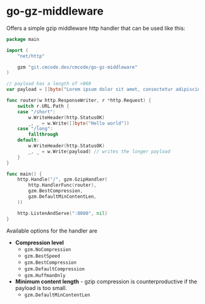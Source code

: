 # go-gz-middleware

Offers a simple gzip middleware http handler that can be used like this:

```go
package main

import (
    "net/http"

    gzm "git.cmcode.dev/cmcode/go-gz-middleware"
)

// payload has a length of >860
var payload = []byte("Lorem ipsum dolor sit amet, consectetur adipiscing elit. Sed do eiusmod tempor incididunt ut labore et dolore magna aliqua. Ut enim ad minim veniam, quis nostrud exercitation ullamco laboris nisi ut aliquip ex ea commodo consequat. Duis aute irure dolor in reprehenderit in voluptate velit esse cillum dolore eu fugiat nulla pariatur. Excepteur sint occaecat cupidatat non proident, sunt in culpa qui officia deserunt mollit anim id est laborum. Lorem ipsum dolor sit amet, consectetur adipiscing elit. Sed do eiusmod tempor incididunt ut labore et dolore magna aliqua. Ut enim ad minim veniam, quis nostrud exercitation ullamco laboris nisi ut aliquip ex ea commodo consequat. Duis aute irure dolor in reprehenderit in voluptate velit esse cillum dolore eu fugiat nulla pariatur. Excepteur sint occaecat cupidatat non proident, sunt in culpa qui officia deserunt mollit anim id est laborum.")

func router(w http.ResponseWriter, r *http.Request) {
	switch r.URL.Path {
	case "/short":
        w.WriteHeader(http.StatusOK)
		_, _ = w.Write([]byte("Hello world"))
    case "/long":
        fallthrough
	default:
		w.WriteHeader(http.StatusOK)
		_, _ = w.Write(payload) // writes the longer payload
	}
}

func main() {
    http.Handle("/", gzm.GzipHandler(
        http.HandlerFunc(router),
        gzm.BestCompression,
        gzm.DefaultMinContentLen,
    ))

    http.ListenAndServe(":8080", nil)
}
```

Available options for the handler are

- **Compression level**
  - `gzm.NoCompression`
  - `gzm.BestSpeed`
  - `gzm.BestCompression`
  - `gzm.DefaultCompression`
  - `gzm.HuffmanOnly`
- **Minimum content length** - gzip compression is counterproductive if the payload is too small.
  - `gzm.DefaultMinContentLen`

